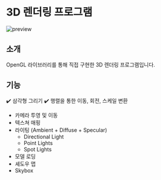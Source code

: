 # 3D 렌더링 프로그램

![preview](https://user-images.githubusercontent.com/96270683/188530821-2ff262f7-b663-4068-b590-61707b66adc6.png)

## 소개
OpenGL 라이브러리를 통해 직접 구현한 3D 렌더링 프로그램입니다.

## 기능
:heavy_check_mark: 삼각형 그리기
:heavy_check_mark: 행렬을 통한 이동, 회전, 스케일 변환
* 카메라 투영 및 이동
* 텍스쳐 매핑
* 라이팅 (Ambient + Diffuse + Specular)
  * Directional Light
  * Point Lights
  * Spot Lights
* 모델 로딩
* 셰도우 맵
* Skybox

